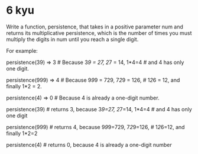 # 6 kyu


Write a function, persistence, that takes in a positive parameter num and returns its multiplicative persistence, which is the number of times you must multiply the digits in num until you reach a single digit.


For example:


 persistence(39) => 3  # Because 3*9 = 27, 2*7 = 14, 1*4=4
                       # and 4 has only one digit.

 persistence(999) => 4 # Because 9*9*9 = 729, 7*2*9 = 126,
                       # 1*2*6 = 12, and finally 1*2 = 2.

 persistence(4) => 0   # Because 4 is already a one-digit number.


 persistence(39) # returns 3, because 3*9=27, 2*7=14, 1*4=4
                 # and 4 has only one digit


 persistence(999) # returns 4, because 9*9*9=729, 7*2*9=126,
                  # 1*2*6=12, and finally 1*2=2


 persistence(4) # returns 0, because 4 is already a one-digit number
